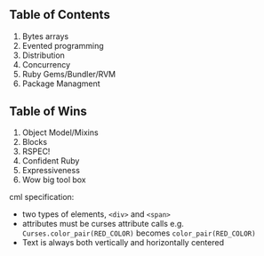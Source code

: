 # <FAIL>

## Table of Contents
 1. Bytes arrays
 1. Evented programming
 1. Distribution
 1. Concurrency
 1. Ruby Gems/Bundler/RVM
 1. Package Managment

## Table of Wins
 1. Object Model/Mixins
 1. Blocks
 1. RSPEC!
 1. Confident Ruby
 1. Expressiveness
 1. Wow big tool box

cml specification:
  - two types of elements, `<div>` and `<span>`
  - attributes must be curses attribute calls e.g.
  `Curses.color_pair(RED_COLOR)` becomes `color_pair(RED_COLOR)`
  - Text is always both vertically and horizontally centered
